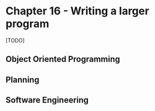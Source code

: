 # Chapter 16 - Writing a larger program

[TODO]

## Object Oriented Programming

## Planning

## Software Engineering
